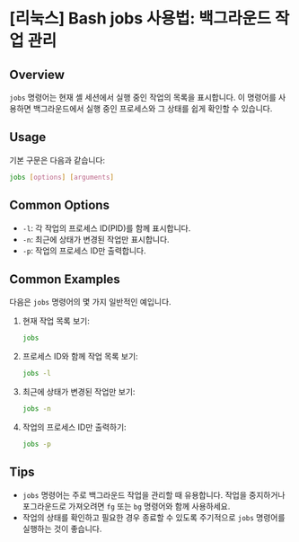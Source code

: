 # [리눅스] Bash jobs 사용법: 백그라운드 작업 관리

## Overview
`jobs` 명령어는 현재 셸 세션에서 실행 중인 작업의 목록을 표시합니다. 이 명령어를 사용하면 백그라운드에서 실행 중인 프로세스와 그 상태를 쉽게 확인할 수 있습니다.

## Usage
기본 구문은 다음과 같습니다:

```bash
jobs [options] [arguments]
```

## Common Options
- `-l`: 각 작업의 프로세스 ID(PID)를 함께 표시합니다.
- `-n`: 최근에 상태가 변경된 작업만 표시합니다.
- `-p`: 작업의 프로세스 ID만 출력합니다.

## Common Examples
다음은 `jobs` 명령어의 몇 가지 일반적인 예입니다.

1. 현재 작업 목록 보기:
   ```bash
   jobs
   ```

2. 프로세스 ID와 함께 작업 목록 보기:
   ```bash
   jobs -l
   ```

3. 최근에 상태가 변경된 작업만 보기:
   ```bash
   jobs -n
   ```

4. 작업의 프로세스 ID만 출력하기:
   ```bash
   jobs -p
   ```

## Tips
- `jobs` 명령어는 주로 백그라운드 작업을 관리할 때 유용합니다. 작업을 중지하거나 포그라운드로 가져오려면 `fg` 또는 `bg` 명령어와 함께 사용하세요.
- 작업의 상태를 확인하고 필요한 경우 종료할 수 있도록 주기적으로 `jobs` 명령어를 실행하는 것이 좋습니다.